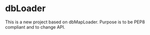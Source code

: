 dbLoader
========

This is a new project based on dbMapLoader. Purpose is to be PEP8 compliant and to change API.